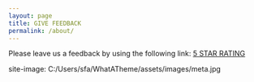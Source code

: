 ```yaml
---
layout: page
title: GIVE FEEDBACK
permalink: /about/
---
```


Please leave us a feedback by using the following link: [5 STAR RATING](https://eur05.safelinks.protection.outlook.com/?url=https%3A%2F%2Fapplication-rating.e.corpintra.net%2Frating%2Frate.php%3Fapp%3D200A7136-DF0F-4AD7-808A-01797B6B780A&data=04%7C01%7CSoleyman.Fazeli%40p3-group.com%7C160fc990a1e54c770a2b08d9db6528b6%7C38ea53fb91174764adc631f828910b30%7C0%7C0%7C637782049798467943%7CUnknown%7CTWFpbGZsb3d8eyJWIjoiMC4wLjAwMDAiLCJQIjoiV2luMzIiLCJBTiI6Ik1haWwiLCJXVCI6Mn0%3D%7C3000&sdata=Zawko4VAiqcFpIsCTt8EBusBsvUyzZzIvJ%2FUK%2Fip9yo%3D&reserved=0)

site-image: C:/Users/sfa/WhatATheme/assets/images/meta.jpg
